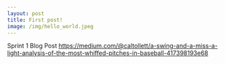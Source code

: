 ```yaml
---
layout: post
title: First post!
image: /img/hello_world.jpeg
---
```


Sprint 1 Blog Post
https://medium.com/@caltollett/a-swing-and-a-miss-a-light-analysis-of-the-most-whiffed-pitches-in-baseball-417398193e68
